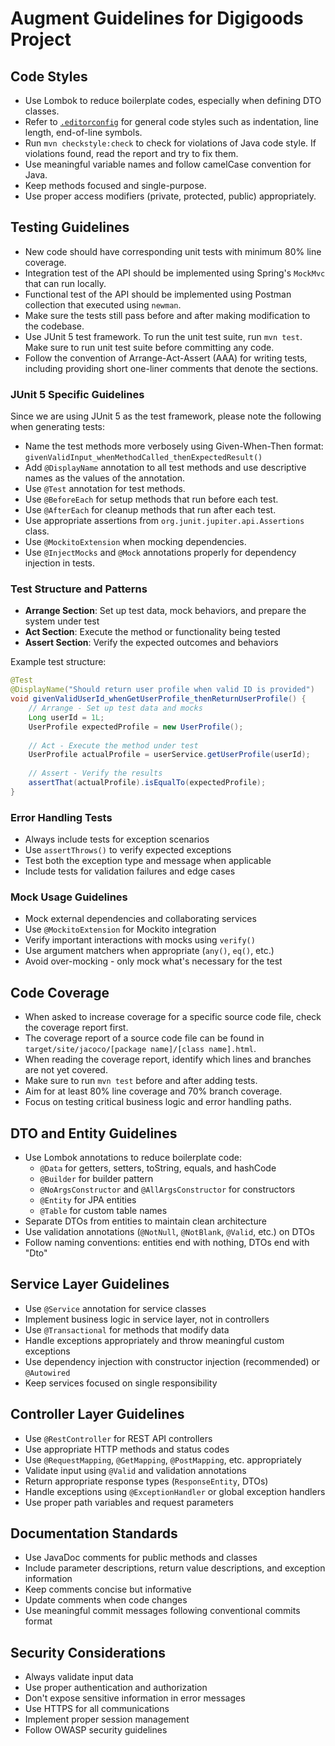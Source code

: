 # Augment Guidelines for Digigoods Project

## Code Styles

- Use Lombok to reduce boilerplate codes, especially when defining DTO classes.
- Refer to [`.editorconfig`](./.editorconfig) for general code styles such as indentation, line length, end-of-line symbols.
- Run `mvn checkstyle:check` to check for violations of Java code style. If violations found, read the report and try to fix them.
- Use meaningful variable names and follow camelCase convention for Java.
- Keep methods focused and single-purpose.
- Use proper access modifiers (private, protected, public) appropriately.

## Testing Guidelines

- New code should have corresponding unit tests with minimum 80% line coverage.
- Integration test of the API should be implemented using Spring's `MockMvc` that can run locally.
- Functional test of the API should be implemented using Postman collection that executed using `newman`.
- Make sure the tests still pass before and after making modification to the codebase.
- Use JUnit 5 test framework. To run the unit test suite, run `mvn test`. Make sure to run unit test suite before committing any code.
- Follow the convention of Arrange-Act-Assert (AAA) for writing tests, including providing short one-liner comments that denote the sections.

### JUnit 5 Specific Guidelines

Since we are using JUnit 5 as the test framework, please note the following when generating tests:

- Name the test methods more verbosely using Given-When-Then format: `givenValidInput_whenMethodCalled_thenExpectedResult()`
- Add `@DisplayName` annotation to all test methods and use descriptive names as the values of the annotation.
- Use `@Test` annotation for test methods.
- Use `@BeforeEach` for setup methods that run before each test.
- Use `@AfterEach` for cleanup methods that run after each test.
- Use appropriate assertions from `org.junit.jupiter.api.Assertions` class.
- Use `@MockitoExtension` when mocking dependencies.
- Use `@InjectMocks` and `@Mock` annotations properly for dependency injection in tests.

### Test Structure and Patterns

- **Arrange Section**: Set up test data, mock behaviors, and prepare the system under test
- **Act Section**: Execute the method or functionality being tested
- **Assert Section**: Verify the expected outcomes and behaviors

Example test structure:
```java
@Test
@DisplayName("Should return user profile when valid ID is provided")
void givenValidUserId_whenGetUserProfile_thenReturnUserProfile() {
    // Arrange - Set up test data and mocks
    Long userId = 1L;
    UserProfile expectedProfile = new UserProfile();
    
    // Act - Execute the method under test
    UserProfile actualProfile = userService.getUserProfile(userId);
    
    // Assert - Verify the results
    assertThat(actualProfile).isEqualTo(expectedProfile);
}
```

### Error Handling Tests

- Always include tests for exception scenarios
- Use `assertThrows()` to verify expected exceptions
- Test both the exception type and message when applicable
- Include tests for validation failures and edge cases

### Mock Usage Guidelines

- Mock external dependencies and collaborating services
- Use `@MockitoExtension` for Mockito integration
- Verify important interactions with mocks using `verify()`
- Use argument matchers when appropriate (`any()`, `eq()`, etc.)
- Avoid over-mocking - only mock what's necessary for the test

## Code Coverage

- When asked to increase coverage for a specific source code file, check the coverage report first.
- The coverage report of a source code file can be found in `target/site/jacoco/[package name]/[class name].html`.
- When reading the coverage report, identify which lines and branches are not yet covered.
- Make sure to run `mvn test` before and after adding tests.
- Aim for at least 80% line coverage and 70% branch coverage.
- Focus on testing critical business logic and error handling paths.

## DTO and Entity Guidelines

- Use Lombok annotations to reduce boilerplate code:
  - `@Data` for getters, setters, toString, equals, and hashCode
  - `@Builder` for builder pattern
  - `@NoArgsConstructor` and `@AllArgsConstructor` for constructors
  - `@Entity` for JPA entities
  - `@Table` for custom table names
- Separate DTOs from entities to maintain clean architecture
- Use validation annotations (`@NotNull`, `@NotBlank`, `@Valid`, etc.) on DTOs
- Follow naming conventions: entities end with nothing, DTOs end with "Dto"

## Service Layer Guidelines

- Use `@Service` annotation for service classes
- Implement business logic in service layer, not in controllers
- Use `@Transactional` for methods that modify data
- Handle exceptions appropriately and throw meaningful custom exceptions
- Use dependency injection with constructor injection (recommended) or `@Autowired`
- Keep services focused on single responsibility

## Controller Layer Guidelines

- Use `@RestController` for REST API controllers
- Use appropriate HTTP methods and status codes
- Use `@RequestMapping`, `@GetMapping`, `@PostMapping`, etc. appropriately
- Validate input using `@Valid` and validation annotations
- Return appropriate response types (`ResponseEntity`, DTOs)
- Handle exceptions using `@ExceptionHandler` or global exception handlers
- Use proper path variables and request parameters

## Documentation Standards

- Use JavaDoc comments for public methods and classes
- Include parameter descriptions, return value descriptions, and exception information
- Keep comments concise but informative
- Update comments when code changes
- Use meaningful commit messages following conventional commits format

## Security Considerations

- Always validate input data
- Use proper authentication and authorization
- Don't expose sensitive information in error messages
- Use HTTPS for all communications
- Implement proper session management
- Follow OWASP security guidelines
